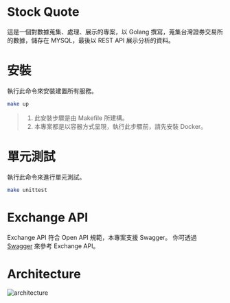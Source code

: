 # Stock Quote

這是一個對數據蒐集、處理、展示的專案，以 Golang 撰寫，蒐集台灣證券交易所的數據，儲存在 MYSQL，最後以 REST API 展示分析的資料。

# 安裝

執行此命令來安裝建置所有服務。
``` bash
make up
```

> 1. 此安裝步驟是由 Makefile 所建構。
> 2. 本專案都是以容器方式呈現，執行此步驟前，請先安裝 Docker。

# 單元測試

執行此命令來進行單元測試。
``` bash
make unittest
```

# Exchange API

Exchange API 符合 Open API 規範，本專案支援 Swagger。
你可透過 [Swagger](https://github.com/reddtsai/stockquote/api/exchange.yaml) 來參考 Exchange API。

# Architecture

![architecture](https://github.com/reddtsai/stockquote/tree/main/doc/twse.png)